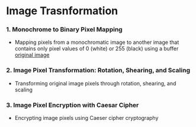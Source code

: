 # Image Trasnformation

### 1. Monochrome to Binary Pixel Mapping
- Mapping pixels from a monochromatic image to another image that contains only pixel values of 0 (white) or 255 (black) using a buffer
[original image](MIPS/images/lenna.png)

### 2. Image Pixel Transformation: Rotation, Shearing, and Scaling
- Transforming original image pixels through rotation, shearing, and scaling

### 3. Image Pixel Encryption with Caesar Cipher
- Encrypting image pixels using Caeser cipher cryptography

